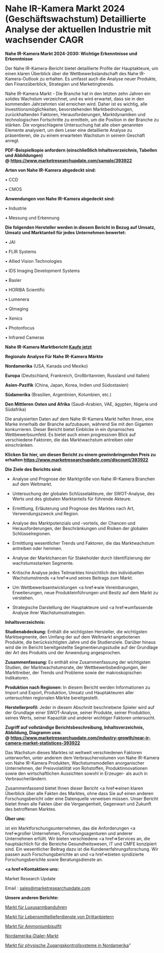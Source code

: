 # Nahe IR-Kamera Markt 2024 (Geschäftswachstum) Detaillierte Analyse der aktuellen Industrie mit wachsender CAGR

<strong>Nahe IR-Kamera Markt 2024-2030: Wichtige Erkenntnisse und Erkenntnisse</strong>

Der Nahe IR-Kamera-Bericht bietet detaillierte Profile der Hauptakteure, um einen klaren Überblick über die Wettbewerbslandschaft des Nahe IR-Kamera-Outlook zu erhalten. Es umfasst auch die Analyse neuer Produkte, den Finanzüberblick, Strategien und Marketingtrends.

Nahe IR-Kamera Markt - Die Branche hat in den letzten zehn Jahren ein solides Wachstum verzeichnet, und es wird erwartet, dass sie in den kommenden Jahrzehnten viel erreichen wird. Daher ist es wichtig, alle Investitionsmöglichkeiten, bevorstehenden Marktbedrohungen, zurückhaltenden Faktoren, Herausforderungen, Marktdynamiken und technologischen Fortschritte zu ermitteln, um die Position in der Branche zu stärken. Die vorgeschlagene Untersuchung hat alle oben genannten Elemente analysiert, um dem Leser eine detaillierte Analyse zu präsentieren, die zu einem erwarteten Wachstum in seinem Geschäft anregt.

<strong><b>PDF-Beispielkopie anfordern (einschließlich Inhaltsverzeichnis, Tabellen und Abbildungen) @ </b></strong><strong><a href=https://www.marketresearchupdate.com/sample/393922><strong>https://www.marketresearchupdate.com/sample/393922</u></a></strong></strong>

<strong>Arten von Nahe IR-Kamera abgedeckt sind:</strong>

• CCD

• CMOS

<strong>Anwendungen von Nahe IR-Kamera abgedeckt sind:</strong>

• Industrie

• Messung und Erkennung

<strong>Die folgenden Hersteller werden in diesem Bericht in Bezug auf Umsatz, Umsatz und Marktanteil für jedes Unternehmen bewertet:</strong>

• JAI

• FLIR Systems

• Allied Vision Technologies

• IDS Imaging Development Systems

• Basler

• HORIBA Scientific

• Lumenera

• QImaging

• Xenics

• Photonfocus

• Infrared Cameras

<strong>Nahe IR-Kamera Marktbericht <a href=https://www.marketresearchupdate.com/buynow/393922>Kaufe jetzt</a></strong>

<strong>Regionale Analyse Für Nahe IR-Kamera Märkte</strong>

<strong>Nordamerika</strong> (USA, Kanada und Mexiko)

<strong>Europa</strong> (Deutschland, Frankreich, Großbritannien, Russland und Italien)

<strong>Asien-Pazifik</strong> (China, Japan, Korea, Indien und Südostasien)

<strong>Südamerika</strong> (Brasilien, Argentinien, Kolumbien, etc.)

<strong>Den Mittleren</strong> <strong>Osten und Afrika</strong> (Saudi-Arabien, VAE, ägypten, Nigeria und Südafrika)

Die analysierten Daten auf dem Nahe IR-Kamera Markt helfen Ihnen, eine Marke innerhalb der Branche aufzubauen, während Sie mit den Giganten konkurrieren. Dieser Bericht bietet Einblicke in ein dynamisches Wettbewerbsumfeld. Es bietet auch einen progressiven Blick auf verschiedene Faktoren, die das Marktwachstum antreiben oder einschränken.

<strong>Klicken Sie hier, um diesen Bericht zu einem gewinnbringenden Preis zu erhalten
</strong><strong><a href=https://www.marketresearchupdate.com/discount/393922>https://www.marketresearchupdate.com/discount/393922</b></u></strong></a>

<strong>Die Ziele des Berichts sind:</strong>

- Analyse und Prognose der Marktgröße von Nahe IR-Kamera Branchen auf dem Weltmarkt.

- Untersuchung der globalen Schlüsselakteure, der SWOT-Analyse, des Werts und des globalen Marktanteils für führende Akteure.

- Ermittlung, Erläuterung und Prognose des Marktes nach Art, Verwendungszweck und Region.

- Analyse des Marktpotenzials und -vorteils, der Chancen und Herausforderungen, der Beschränkungen und Risiken der globalen Schlüsselregionen.

- Ermittlung wesentlicher Trends und Faktoren, die das Marktwachstum antreiben oder hemmen.

- Analyse der Marktchancen für Stakeholder durch Identifizierung der wachstumsstarken Segmente.

- Kritische Analyse jedes Teilmarktes hinsichtlich des individuellen Wachstumstrends <a href=>und</a> seines Beitrags zum Markt.

- Um Wettbewerbsentwicklungen <a href=>wie</a> Vereinbarungen, Erweiterungen, neue Produkteinführungen und Besitz auf dem Markt zu verstehen.

- Strategische Darstellung der Hauptakteure und <a href=>umfas</a>sende Analyse ihrer Wachstumsstrategien.

<strong>Inhaltsverzeichnis:</strong>

<strong>Studienabdeckung:</strong> Enthält die wichtigsten Hersteller, die wichtigsten Marktsegmente, den Umfang der auf dem Weltmarkt angebotenen Produkte, die berücksichtigten Jahre und die Studienziele. Darüber hinaus wird die im Bericht bereitgestellte Segmentierungsstudie auf der Grundlage der Art des Produkts und der Anwendung angesprochen.

<strong>Zusammenfassung:</strong> Es enthält eine Zusammenfassung der wichtigsten Studien, der Marktwachstumsrate, der Wettbewerbsbedingungen, der Markttreiber, der Trends und Probleme sowie der makroskopischen Indikatoren.

<strong>Produktion nach Regionen:</strong> In diesem Bericht werden Informationen zu Import und Export, Produktion, Umsatz und Hauptakteuren aller untersuchten regionalen Märkte bereitgestellt.

<strong>Herstellerprofil:</strong> Jeder in diesem Abschnitt beschriebene Spieler wird auf der Grundlage einer SWOT-Analyse, seiner Produkte, seiner Produktion, seines Werts, seiner Kapazität und anderer wichtiger Faktoren untersucht.

<strong><b>Zugriff auf vollständige Berichtsbeschreibung, Inhaltsverzeichnis, Abbildung, Diagramm usw. @ </b></strong><strong><a href=https://www.marketresearchupdate.com/industry-growth/near-ir-camera-market-statistices-393922>https://www.marketresearchupdate.com/industry-growth/near-ir-camera-market-statistices-393922</a></strong>

Das Wachstum dieses Marktes ist weltweit verschiedenen Faktoren unterworfen, unter anderem dem Verbrauchervolumen von Nahe IR-Kamera von Nahe IR-Kamera Produkten, Wachstumsmodellen anorganischer Unternehmen, der Preisvolatilität von Rohstoffen, Produktinnovationen sowie den wirtschaftlichen Aussichten sowohl in Erzeuger- als auch in Verbraucherländern.

Zusammenfassend bietet Ihnen dieser Bericht <a href=>einen</a> klaren Überblick über alle Fakten des Marktes, ohne dass Sie auf einen anderen Forschungsbericht oder eine Datenquelle verweisen müssen. Unser Bericht bietet Ihnen alle Fakten über die Vergangenheit, Gegenwart und Zukunft des betroffenen Marktes.

<strong>Über uns:</strong>

 ist ein Marktforschungsunternehmen, das die Anforderungen <a href=>großer</a> Unternehmen, Forschungsagenturen und anderer Unternehmen erfüllt. Wir bieten verschiedene <a href=>Services</a> an, die hauptsächlich für die Bereiche Gesundheitswesen, IT und CMFE konzipiert sind. Ein wesentlicher Beitrag dazu ist die Kundenerfahrungsforschung. Wir passen auch Forschungsberichte an und <a href=>bieten</a> syndizierte Forschungsberichte sowie Beratungsdienste an.

<strong><a href=>Kontaktiere uns:</a></strong>

Market Research Update

Email : sales@marketresearchupdate.com

<strong>Unsere anderen Berichte:</strong>

<a href=https://www.linkedin.com/pulse/luxury-wrist-watch-market-2023-2029-in-depth>Markt für Luxusarmbanduhren</a>

<a href=https://www.linkedin.com/pulse/third-party-food-delivery-service-market-size-1f>Markt für Lebensmittellieferdienste von Drittanbietern</a>

<a href=https://www.linkedin.com/pulse/ammonium-bisulfite-market-outlooks-2023-size>Markt für Ammoniumbisulfit</a>

<a href=https://www.linkedin.com/pulse/north-america-dialer-market-2023-booming-across-globe>Nordamerika-Dialer-Markt</a>

<a href=https://www.linkedin.com/pulse/north-america-physical-access-control-systems-market-size>Markt für physische Zugangskontrollsysteme in Nordamerika</a>"
